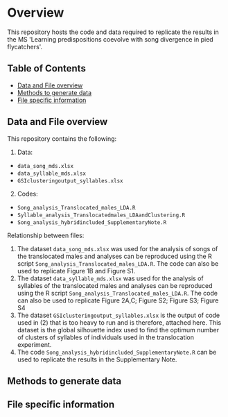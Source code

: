 # Overview
This repository hosts the code and data required to replicate the results in the MS 'Learning predispositions coevolve with song divergence in pied flycatchers'.

## Table of Contents
- [Data and File overview](#data-and-file-overview)
- [Methods to generate data](#methods-to-generate-data)
- [File specific information](#file-specific-information)

## Data and File overview

This repository contains the following:
1. Data: 
- `data_song_mds.xlsx`
- `data_syllable_mds.xlsx`
- `GSIclusteringoutput_syllables.xlsx`
2. Codes:
- `Song_analysis_Translocated_males_LDA.R`
- `Syllable_analysis_Translocatedmales_LDAandClustering.R`
- `Song_analysis_hybridincluded_SupplementaryNote.R`

Relationship between files:
1. The dataset `data_song_mds.xlsx` was used for the analysis of songs of the translocated males and analyses can be reproduced using the R script `Song_analysis_Translocated_males_LDA.R`. The code can also be used to replicate Figure 1B and Figure S1.
2. The dataset `data_syllable_mds.xlsx` was used for the analysis of syllables of the translocated males and analyses can be reproduced using the R script `Song_analysis_Translocated_males_LDA.R`. The code can also be used to replicate Figure 2A,C; Figure S2; Figure S3; Figure S4
3. The dataset `GSIclusteringoutput_syllables.xlsx` is the output of code used in (2) that is too heavy to run and is therefore, attached here. This dataset is the global silhouette index used to find the optimum number of clusters of syllables of individuals used in the translocation experiment. 
4. The code `Song_analysis_hybridincluded_SupplementaryNote.R` can be used to replicate the results in the Supplementary Note. 

## Methods to generate data

## File specific information
